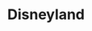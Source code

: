 ---
title: Disneyland
crosslinks:
- disney
- WaltDisneyWorld
- FastPassCollectors
- DisneyPinSwap
- IAmA
- AskReddit
- DisneylandAP
- shortscarystories
- WhereInTheDisneyWorld
- Drama
- Disneycollegeprogram
- marvelstudios
- Portal
- onetruegod
- arrow
- HongKongDisneyland
- Marvel
- mildyinteresting
- churning
---